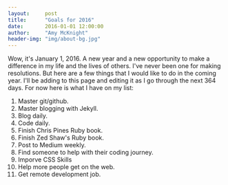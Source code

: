 ```yaml
---
layout:     post
title:      "Goals for 2016"
date:       2016-01-01 12:00:00
author:     "Amy McKnight"
header-img: "img/about-bg.jpg"
---
```


Wow, it's January 1, 2016. A new year and a new opportunity to make a difference in my life and the lives of others. I've never been one for making resolutions. But here are a few things that I would like to do in the coming year. I'll be adding to this page and editing it as I go through the next 364 days. For now here is what I have on my list:

1. Master git/github.
2. Master blogging with Jekyll.
3. Blog daily.
4. Code daily.
5. Finish Chris Pines Ruby book.
6. Finish Zed Shaw's Ruby book.
7. Post to Medium weekly.
8. Find someone to help with their coding journey.
9. Imporve CSS Skills
10. Help more people get on the web.
11. Get remote development job.

